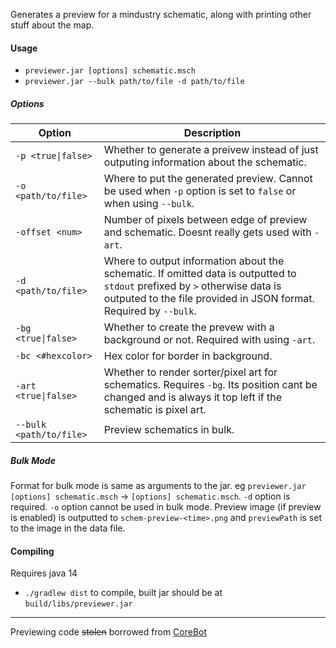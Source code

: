 Generates a preview for a mindustry schematic, along with printing other stuff about the map.

#### Usage
- `previewer.jar [options] schematic.msch`
- `previewer.jar --bulk path/to/file -d path/to/file`
##### Options
| Option | Description |
| ------ | ----------- |
| `-p <true\|false>` | Whether to generate a preivew instead of just outputing information about the schematic. |
| `-o <path/to/file>` | Where to put the generated preview. Cannot be used when `-p` option is set to `false` or when using `--bulk`. |
| `-offset <num>` | Number of pixels between edge of preview and schematic. Doesnt really gets used with `-art`. |
| `-d <path/to/file>` | Where to output information about the schematic. If omitted data is outputted to `stdout` prefixed by `>` otherwise data is outputed to the file provided in JSON format. Required by `--bulk`. |
| `-bg <true\|false>` | Whether to create the prevew with a background or not. Required with using `-art`. |
| `-bc <#hexcolor>` | Hex color for border in background. |
| `-art <true\|false>` | Whether to render sorter/pixel art for schematics. Requires `-bg`. Its position cant be changed and is always it top left if the schematic is pixel art. |
| `--bulk <path/to/file>` | Preview schematics in bulk. |
##### Bulk Mode
Format for bulk mode is same as arguments to the jar. eg `previewer.jar [options] schematic.msch` -> `[options] schematic.msch`. `-d` option is required. `-o` option cannot be used in bulk mode. Preview image (if preview is enabled) is outputted to `schem-preview-<time>.png` and `previewPath` is set to the image in the data file.

#### Compiling
Requires java 14
- `./gradlew dist` to compile, built jar should be at `build/libs/previewer.jar`

----
Previewing code ~~stolen~~ borrowed from [CoreBot](https://github.com/Anuken/CoreBot)
